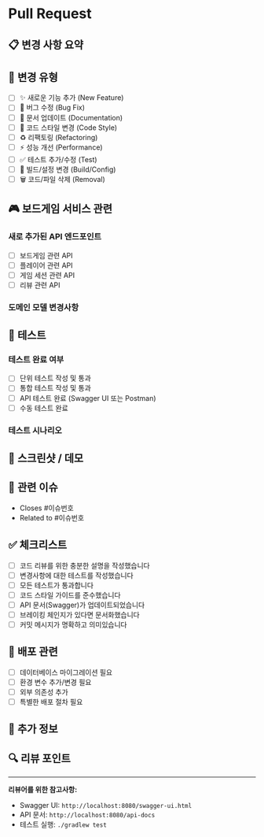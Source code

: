 # Pull Request

## 📋 변경 사항 요약
<!-- 이번 PR에서 변경된 내용을 간략하게 설명해주세요 -->


## 🔄 변경 유형
<!-- 해당하는 항목에 [x]를 표시해주세요 -->
- [ ] ✨ 새로운 기능 추가 (New Feature)
- [ ] 🐛 버그 수정 (Bug Fix)
- [ ] 📝 문서 업데이트 (Documentation)
- [ ] 🎨 코드 스타일 변경 (Code Style)
- [ ] ♻️ 리팩토링 (Refactoring)
- [ ] ⚡ 성능 개선 (Performance)
- [ ] ✅ 테스트 추가/수정 (Test)
- [ ] 🔧 빌드/설정 변경 (Build/Config)
- [ ] 🗑️ 코드/파일 삭제 (Removal)

## 🎮 보드게임 서비스 관련
<!-- 보드게임 서비스 특화 정보를 작성해주세요 -->

### 새로 추가된 API 엔드포인트
<!-- 새로 추가된 API가 있다면 나열해주세요 -->
- [ ] 보드게임 관련 API
- [ ] 플레이어 관련 API  
- [ ] 게임 세션 관련 API
- [ ] 리뷰 관련 API

### 도메인 모델 변경사항
<!-- 도메인 모델에 변경이 있다면 설명해주세요 -->


## 🧪 테스트
<!-- 테스트 관련 정보를 작성해주세요 -->

### 테스트 완료 여부
- [ ] 단위 테스트 작성 및 통과
- [ ] 통합 테스트 작성 및 통과
- [ ] API 테스트 완료 (Swagger UI 또는 Postman)
- [ ] 수동 테스트 완료

### 테스트 시나리오
<!-- 주요 테스트 시나리오를 작성해주세요 -->


## 📸 스크린샷 / 데모
<!-- 필요시 스크린샷이나 GIF를 첨부해주세요 -->


## 🔗 관련 이슈
<!-- 관련된 이슈가 있다면 링크해주세요 -->
- Closes #이슈번호
- Related to #이슈번호

## ✅ 체크리스트
<!-- PR 제출 전 확인사항입니다 -->
- [ ] 코드 리뷰를 위한 충분한 설명을 작성했습니다
- [ ] 변경사항에 대한 테스트를 작성했습니다
- [ ] 모든 테스트가 통과합니다
- [ ] 코드 스타일 가이드를 준수했습니다
- [ ] API 문서(Swagger)가 업데이트되었습니다
- [ ] 브레이킹 체인지가 있다면 문서화했습니다
- [ ] 커밋 메시지가 명확하고 의미있습니다

## 🚀 배포 관련
<!-- 배포시 주의사항이 있다면 작성해주세요 -->
- [ ] 데이터베이스 마이그레이션 필요
- [ ] 환경 변수 추가/변경 필요
- [ ] 외부 의존성 추가
- [ ] 특별한 배포 절차 필요

## 📝 추가 정보
<!-- 리뷰어가 알아야 할 추가 정보가 있다면 작성해주세요 -->


## 🔍 리뷰 포인트
<!-- 특별히 리뷰받고 싶은 부분이 있다면 작성해주세요 -->


---
**리뷰어를 위한 참고사항:**
- Swagger UI: `http://localhost:8080/swagger-ui.html`
- API 문서: `http://localhost:8080/api-docs`
- 테스트 실행: `./gradlew test`
